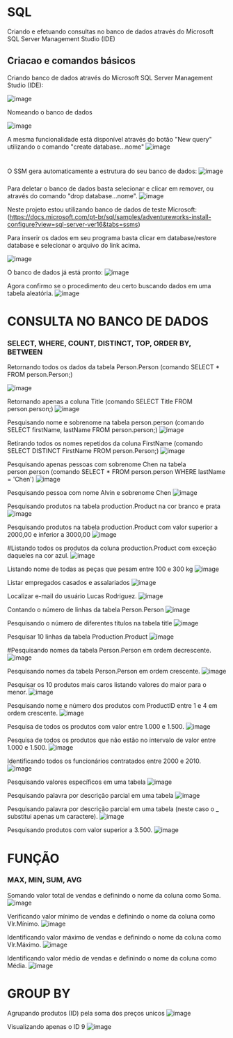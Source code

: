 # SQL
Criando e efetuando consultas no banco de dados através do Microsoft SQL Server Management Studio (IDE)





## Criacao e comandos básicos

Criando banco de dados através do Microsoft SQL Server Management Studio (IDE):


![image](https://user-images.githubusercontent.com/78691172/174483667-8d1400d5-5559-41f3-a5f2-9430f003962c.png)






Nomeando o banco de dados

![image](https://user-images.githubusercontent.com/78691172/174483816-e5e4fa07-588f-45d5-9403-745b9af6112f.png)


A mesma funcionalidade está disponível através do botão "New query" utilizando o comando "create database...nome"
  ![image](https://user-images.githubusercontent.com/78691172/174484221-2e2319e7-e0a8-4746-a433-1d4dda696203.png)
###
  #
O SSM gera automaticamente a estrutura do seu banco de dados:
![image](https://user-images.githubusercontent.com/78691172/174483981-cf77731f-3992-4546-b176-203becb3c03b.png)
  ###
  ###
  ###
  Para deletar o banco de dados basta selecionar e clicar em remover, ou através do comando "drop database...nome".
  ![image](https://user-images.githubusercontent.com/78691172/174484381-fb1d5907-ee73-4126-8c3f-3377f06981f7.png)


Neste projeto estou utilizando banco de dados de teste Microsoft: (https://docs.microsoft.com/pt-br/sql/samples/adventureworks-install-configure?view=sql-server-ver16&tabs=ssms)

Para inserir os dados em seu programa basta clicar em database/restore database e selecionar o arquivo do link acima.
  
![image](https://user-images.githubusercontent.com/78691172/174485232-42950963-c1df-4354-8701-a7cb8b652ceb.png)
  
 
O banco de dados já está pronto:
![image](https://user-images.githubusercontent.com/78691172/174485340-32bf9bc1-b643-43f8-9ec9-4e124d44a219.png)

  
Agora confirmo se o procedimento deu certo buscando dados em uma tabela aleatória.
  ![image](https://user-images.githubusercontent.com/78691172/174485592-6be06f7c-1f4a-4b9b-863d-45f248b1f450.png)

  

  
# CONSULTA NO BANCO DE DADOS
### SELECT, WHERE, COUNT, DISTINCT, TOP, ORDER BY, BETWEEN

Retornando todos os dados da tabela Person.Person (comando SELECT * FROM person.Person;)
  
![image](https://user-images.githubusercontent.com/78691172/174485957-10363ed0-f357-4f75-b7f2-dd8bf4f3e971.png)

Retornando apenas a coluna Title (comando SELECT Title FROM person.person;)
![image](https://user-images.githubusercontent.com/78691172/174486164-885f2746-f7b9-42e4-8291-762b6bd7644d.png)

Pesquisando nome e sobrenome na tabela person.person (comando SELECT firstName, lastName FROM person.person;)
![image](https://user-images.githubusercontent.com/78691172/174486425-d45ff237-7f5a-4b11-9488-e62e1ac9d6b1.png)


Retirando todos os nomes repetidos da coluna FirstName (comando SELECT DISTINCT FirstName FROM person.Person;)
![image](https://user-images.githubusercontent.com/78691172/174489420-2408dfab-b9f7-418b-b19b-19050e6e7462.png)

Pesquisando apenas pessoas com sobrenome Chen na tabela person.person (comando SELECT * FROM person.person WHERE lastName = 'Chen')
![image](https://user-images.githubusercontent.com/78691172/174489786-107769dc-d67c-407a-8ec0-84870d630da8.png)

Pesquisando pessoa com nome Alvin e sobrenome Chen
![image](https://user-images.githubusercontent.com/78691172/174489894-135c4c28-6e04-4be6-a7b5-b80f27dd54fc.png)

Pesquisando produtos na tabela production.Product na cor branco e prata
![image](https://user-images.githubusercontent.com/78691172/174490115-4429fa05-dbb4-414f-92ad-de26792308e2.png)

Pesquisando produtos na tabela production.Product com valor superior a 2000,00 e inferior a 3000,00
![image](https://user-images.githubusercontent.com/78691172/174490380-25ec7663-85f6-4d56-8cd3-66be9bdd77e1.png)

#Listando todos os produtos da coluna production.Product com exceção daqueles na cor azul.
![image](https://user-images.githubusercontent.com/78691172/174490668-53849d65-d5e5-482f-b7f7-33c8753dbe26.png)

Listando nome de todas as peças que pesam entre 100 e 300 kg
![image](https://user-images.githubusercontent.com/78691172/174491246-afcf2401-7431-452b-a882-16e957d790b6.png)

Listar empregados casados e assalariados
![image](https://user-images.githubusercontent.com/78691172/174492569-44ed2de0-08e1-402b-bd52-2f01394acd9d.png)

Localizar e-mail do usuário Lucas Rodriguez.
![image](https://user-images.githubusercontent.com/78691172/174492864-35ea3259-e234-4c9c-b94c-0c6c6e931e87.png)

Contando o número de linhas da tabela Person.Person
![image](https://user-images.githubusercontent.com/78691172/174493044-1f5796c2-4332-4c4d-8775-4593e31ee56c.png)

Pesquisando o número de diferentes títulos na tabela title
![image](https://user-images.githubusercontent.com/78691172/174493237-a17cdbb7-4ad5-428d-b908-a43eb0977f05.png)


Pesquisar 10 linhas da tabela Production.Product
![image](https://user-images.githubusercontent.com/78691172/174493822-81e0f799-4bf2-4bb2-a7cf-981d6f703e61.png)

#Pesquisando nomes da tabela Person.Person em ordem decrescente.
![image](https://user-images.githubusercontent.com/78691172/174494060-85a5e722-4ae2-4dc5-bfc9-fe739784d976.png)

Pesquisando nomes da tabela Person.Person em ordem crescente.
![image](https://user-images.githubusercontent.com/78691172/174493993-6ca11217-178f-4cc6-af26-da6397934ac8.png)

Pesquisar os 10 produtos mais caros listando valores do maior para o menor.
![image](https://user-images.githubusercontent.com/78691172/174494449-097784f8-3347-45fc-8016-de41808d6014.png)

Pesquisando nome e número dos produtos com ProductID entre 1 e 4 em ordem crescente.
![image](https://user-images.githubusercontent.com/78691172/174494586-6f33fbc2-e127-4ad9-9d2f-0d95f24af294.png)

Pesquisa de todos os produtos com valor entre 1.000 e 1.500.
![image](https://user-images.githubusercontent.com/78691172/175919791-6d32fb3c-3343-42f7-99e1-0f0c833c5442.png)

Pesquisa de todos os produtos que não estão no intervalo de valor entre 1.000 e 1.500.
![image](https://user-images.githubusercontent.com/78691172/175920084-3613b8c0-63f3-4c99-92e5-48703869c036.png)

Identificando todos os funcionários contratados entre 2000 e 2010. 
![image](https://user-images.githubusercontent.com/78691172/175920257-7aedfbe4-46de-437b-86d4-2f4aa5561617.png)

Pesquisando valores específicos em uma tabela
![image](https://user-images.githubusercontent.com/78691172/187654743-fec2bf2b-26dc-4487-a526-fee0182261b5.png)

Pesquisando palavra por descrição parcial em uma tabela
![image](https://user-images.githubusercontent.com/78691172/187654886-83edba34-6756-47da-b909-acb74f177034.png)

Pesquisando palavra por descrição parcial em uma tabela (neste caso o _ substitui apenas um caractere).
![image](https://user-images.githubusercontent.com/78691172/188886295-8ed27efe-e502-46af-b542-60116aad24f5.png)

Pesquisando produtos com valor superior a 3.500.
![image](https://user-images.githubusercontent.com/78691172/188888268-5b843447-61d6-45be-9b25-3e07ace97a23.png)


#
#
#
# FUNÇÃO
### MAX, MIN, SUM, AVG

Somando valor total de vendas e definindo o nome da coluna como Soma.
![image](https://user-images.githubusercontent.com/78691172/188896800-893686fa-fc0c-485e-b260-7b1dd2326520.png)

Verificando valor mínimo de vendas e definindo o nome da coluna como Vlr.Mínimo.
![image](https://user-images.githubusercontent.com/78691172/188897915-83ac5b92-cda1-437d-8b4a-d1cd70f2db33.png)

Identificando valor máximo de vendas e definindo o nome da coluna como Vlr.Máximo.
![image](https://user-images.githubusercontent.com/78691172/188898526-9d515549-de82-4f41-8ca4-9ec6305faf30.png)

Identificando valor médio de vendas e definindo o nome da coluna como Média.
![image](https://user-images.githubusercontent.com/78691172/188898811-3d6ffa99-230d-4b50-9ff1-69cdc5f834f4.png)

#
#
#
# GROUP BY
Agrupando produtos (ID) pela soma dos preços unicos
![image](https://user-images.githubusercontent.com/78691172/188905766-28299cd8-0917-47cc-809f-0071e5a166b3.png)

Visualizando apenas o ID 9
![image](https://user-images.githubusercontent.com/78691172/188934292-8f9ec838-c299-4d34-a5e6-64d6a5edc2cb.png)


